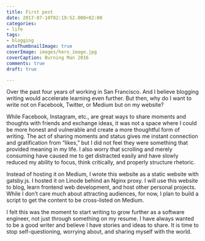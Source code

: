 ```yaml
---
title: First post
date: 2017-07-10T02:19:52.000+02:00
categories:
- life
tags:
- blogging
autoThumbnailImage: true
coverImage: images/hero_image.jpg
coverCaption: Burning Man 2016
comments: true
draft: true

---
```

Over the past four years of working in San Francisco. And I believe blogging writing would accelerate learning even further. But then, why do I want to write not on Facebook, Twitter, or Medium but on my website?

While Facebook, Instagram, etc., are great ways to share moments and thoughts with friends and exchange ideas, it was not a space where I could be more honest and vulnerable and create a more thoughtful form of writing. The act of sharing moments and status gives me instant connection and gratification from “likes,” but I did not feel they were something that provided meaning in my life. I also worry that scrolling and merely consuming have caused me to get distracted easily and have slowly reduced my ability to focus, think critically, and properly structure rhetoric.

Instead of hosting it on Medium, I wrote this website as a static website with gatsby.js. I hosted it on Linode behind an Nginx proxy. I will use this website to blog, learn frontend web development, and host other personal projects. While I don’t care much about attracting audiences, for now, I plan to build a script to get the content to be cross-listed on Medium.

I felt this was the moment to start writing to grow further as a software engineer, not just through something on my resume. I have always wanted to be a good writer and believe I have stories and ideas to share. It is time to stop self-questioning, worrying about, and sharing myself with the world.
